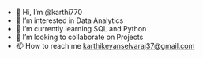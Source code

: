 - 👋 Hi, I’m @karthi770
- 👀 I’m interested in Data Analytics
- 🌱 I’m currently learning SQL and Python
- 💞️ I’m looking to collaborate on Projects
- 📫 How to reach me karthikeyanselvaraj37@gmail.com

<!---
karthi770/karthi770 is a ✨ special ✨ repository because its `README.md` (this file) appears on your GitHub profile.
You can click the Preview link to take a look at your changes.
--->
